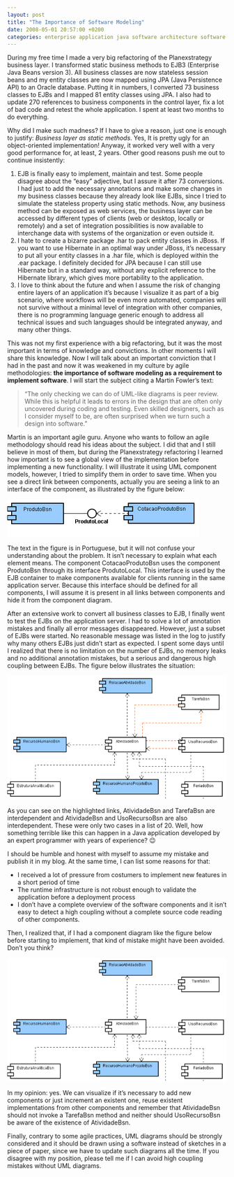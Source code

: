 ```yaml
---
layout: post
title: "The Importance of Software Modeling"
date: 2008-05-01 20:57:00 +0200
categories: enterprise application java software architecture software engineering strategy
---
```


During my free time I made a very big refactoring of the Planexstrategy business layer. I transformed static business methods to EJB3 (Enterprise Java Beans version 3). All business classes are now stateless session beans and my entity classes are now mapped using JPA (Java Persistence API) to an Oracle database. Putting it in numbers, I converted 73 business classes to EJBs and I mapped 81 entity classes using JPA. I also had to update 270 references to business components in the control layer, fix a lot of bad code and retest the whole application. I spent at least two months to do everything.

Why did I make such madness? If I have to give a reason, just one is enough to justify: <span style="font-style: italic;">Business layer as static methods</span>. Yes, It is pretty ugly for an object-oriented implementation!  Anyway, it worked very well with a very good performance for, at least, 2 years. Other good reasons push me out to continue insistently:

<ol>
<li>EJB is finally easy to implement, maintain and test. Some people disagree about the “easy” adjective, but I assure it after 73 conversions. I had just to add the necessary annotations and make some changes in my business classes because they already look like EJBs, since I tried to simulate the stateless property using static methods. Now, any business method can be exposed as web services, the business layer can be accessed by different types of clients (web or desktop, locally or remotely) and a set of integration possibilities is now available to interchange data with systems of the organization or even outside it.</li>
<li>I hate to create a bizarre package .har to pack entity classes in JBoss. If you want to use Hibernate in an optimal way under JBoss, it’s necessary to put all your entity classes in a .har file, which is deployed within the .ear package. I definitely decided for JPA because I can still use Hibernate but in a standard way, without any explicit reference to the Hibernate library, which gives more portability to the application.</li>
<li>I love to think about the future and when I assume the risk of changing entire layers of an application it’s because I visualize it as part of a big scenario, where workflows will be even more automated, companies will not survive without a minimal level of integration with other companies, there is no programming language generic enough to address all technical issues and such languages should be integrated anyway, and many other things.</li>
</ol>
This was not my first experience with a big refactoring, but it was the most important in terms of knowledge and convictions. In other moments I will share this knowledge. Now I will talk about an important conviction that I had in the past and now it was weakened in my culture by agile methodologies: <span style="font-weight: bold;">the importance of software modeling as a requirement to implement software</span>. I will start the subject citing a Martin Fowler’s text:<br/><span style="font-size:85%;"></span>

> “The only checking we can do of UML-like diagrams is  peer review. While this is helpful it leads to errors in the design that are  often only uncovered during coding and testing. Even skilled designers, such as  I consider myself to be, are often surprised when we turn such a design into  software.”

Martin is an important agile guru. Anyone who wants to follow an agile methodology should read his ideas about the subject. I did that and I still believe in most of them, but during the Planexstrategy refactoring I learned how important is to see a global view of the implementation before implementing a new functionality. I will illustrate it using UML component models, however, I tried to simplify them in order to save time. When you see a direct link between components, actually you are seeing a link to an interface of the component, as illustrated by the figure below:

![component-model-correct.png](/images/posts/component-model-correct.png)

The text in the figure is in Portuguese, but it will not confuse your understanding about the problem. It isn’t necessary to explain what each element means. The component CotacaoProdutoBsn uses the component ProdutoBsn through its interface ProdutoLocal. This interface is used by the EJB container to make components available for clients running in the same application server. Because this interface should be defined for all components, I will assume it is present in all links between components and hide it from the component diagram.

After an extensive work to convert all business classes to EJB, I finally went to test the EJBs on the application server. I had to solve a lot of annotation mistakes and finally all error messages disappeared. However, just a subset of EJBs were started. No reasonable message was listed in the log to justify why many others EJBs just didn’t start as expected. I spent some days until I realized that there is no limitation on the number of EJBs, no memory leaks and no additional annotation mistakes, but a serious and dangerous high coupling between EJBs. The figure below illustrates the situation:

![component-model-wrong.png](/images/posts/component-model-wrong.png)

As you can see on the highlighted links, AtividadeBsn and TarefaBsn are interdependent and AtividadeBsn and UsoRecursoBsn are also interdependent. These were only two cases in a list of 20. Well, how something terrible like this can happen in a Java application developed by an expert programmer with years of experience? 😉

I should be humble and honest with myself to assume my mistake and publish it in my blog. At the same time, I can list some reasons for that:

- I received a lot of pressure from costumers to implement new features in a short period of time
- The runtime infrastructure is not robust enough to validate the application before a deployment process
- I don’t have a complete overview of the software components and it isn’t easy to detect a high coupling without a complete source code reading of other components.

Then, I realized that, if I had a component diagram like the figure below before starting to implement, that kind of mistake might have been avoided. Don’t you think?

![component-model-right.png](/images/posts/component-model-right.png)

In my opinion: yes. We can visualize if it’s necessary to add new components or just increment an existent one, reuse existent implementations from other components and remember that AtividadeBsn should not invoke a TarefaBsn method and neither should UsoRecursoBsn be aware of the existence of AtividadeBsn.

Finally, contrary to some agile practices, UML diagrams should be strongly considered and it should be drawn using a software instead of sketches in a piece of paper, since we have to update such diagrams all the time. If you disagree with my position, please tell me if I can avoid high coupling mistakes without UML diagrams.

